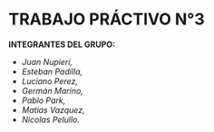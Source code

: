 # TRABAJO PRÁCTIVO N°3 

__INTEGRANTES DEL GRUPO:__
- _Juan Nupieri,_
- _Esteban Padilla,_
- _Luciano Perez,_
- _Germán Marino,_
- _Pablo Park,_
- _Matias Vazquez,_
- _Nicolas Pelullo._
